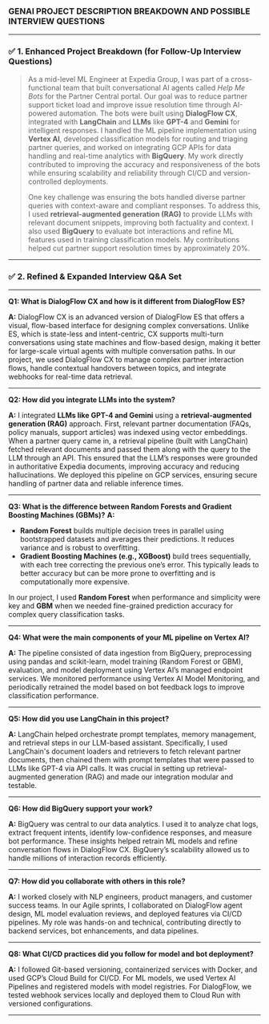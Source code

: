 ### GENAI PROJECT DESCRIPTION BREAKDOWN AND POSSIBLE INTERVIEW QUESTIONS

---

### ✅ **1. Enhanced Project Breakdown (for Follow-Up Interview Questions)**

> As a mid-level ML Engineer at Expedia Group, I was part of a cross-functional team that built conversational AI agents called *Help Me Bots* for the Partner Central portal. Our goal was to reduce partner support ticket load and improve issue resolution time through AI-powered automation. The bots were built using **DialogFlow CX**, integrated with **LangChain** and **LLMs** like **GPT-4** and **Gemini** for intelligent responses. I handled the ML pipeline implementation using **Vertex AI**, developed classification models for routing and triaging partner queries, and worked on integrating GCP APIs for data handling and real-time analytics with **BigQuery**. My work directly contributed to improving the accuracy and responsiveness of the bots while ensuring scalability and reliability through CI/CD and version-controlled deployments.
>
> One key challenge was ensuring the bots handled diverse partner queries with context-aware and compliant responses. To address this, I used **retrieval-augmented generation (RAG)** to provide LLMs with relevant document snippets, improving both factuality and context. I also used **BigQuery** to evaluate bot interactions and refine ML features used in training classification models. My contributions helped cut partner support resolution times by approximately 20%.

---

### ✅ **2. Refined & Expanded Interview Q\&A Set**

---

**Q1: What is DialogFlow CX and how is it different from DialogFlow ES?**

**A:** DialogFlow CX is an advanced version of DialogFlow ES that offers a visual, flow-based interface for designing complex conversations. Unlike ES, which is state-less and intent-centric, CX supports multi-turn conversations using state machines and flow-based design, making it better for large-scale virtual agents with multiple conversation paths. In our project, we used DialogFlow CX to manage complex partner interaction flows, handle contextual handovers between topics, and integrate webhooks for real-time data retrieval.

---

**Q2: How did you integrate LLMs into the system?**

**A:** I integrated **LLMs like GPT-4 and Gemini** using a **retrieval-augmented generation (RAG)** approach. First, relevant partner documentation (FAQs, policy manuals, support articles) was indexed using vector embeddings. When a partner query came in, a retrieval pipeline (built with LangChain) fetched relevant documents and passed them along with the query to the LLM through an API. This ensured that the LLM’s responses were grounded in authoritative Expedia documents, improving accuracy and reducing hallucinations. We deployed this pipeline on GCP services, ensuring secure handling of partner data and reliable inference times.

---

**Q3: What is the difference between Random Forests and Gradient Boosting Machines (GBMs)?**
**A:**

* **Random Forest** builds multiple decision trees in parallel using bootstrapped datasets and averages their predictions. It reduces variance and is robust to overfitting.
* **Gradient Boosting Machines (e.g., XGBoost)** build trees sequentially, with each tree correcting the previous one’s error. This typically leads to better accuracy but can be more prone to overfitting and is computationally more expensive.

In our project, I used **Random Forest** when performance and simplicity were key and **GBM** when we needed fine-grained prediction accuracy for complex query classification tasks.

---

**Q4: What were the main components of your ML pipeline on Vertex AI?**

**A:** The pipeline consisted of data ingestion from BigQuery, preprocessing using pandas and scikit-learn, model training (Random Forest or GBM), evaluation, and model deployment using Vertex AI’s managed endpoint services. We monitored performance using Vertex AI Model Monitoring, and periodically retrained the model based on bot feedback logs to improve classification performance.

---

**Q5: How did you use LangChain in this project?**

**A:** LangChain helped orchestrate prompt templates, memory management, and retrieval steps in our LLM-based assistant. Specifically, I used LangChain's document loaders and retrievers to fetch relevant partner documents, then chained them with prompt templates that were passed to LLMs like GPT-4 via API calls. It was crucial in setting up retrieval-augmented generation (RAG) and made our integration modular and testable.

---

**Q6: How did BigQuery support your work?**

**A:** BigQuery was central to our data analytics. I used it to analyze chat logs, extract frequent intents, identify low-confidence responses, and measure bot performance. These insights helped retrain ML models and refine conversation flows in DialogFlow CX. BigQuery’s scalability allowed us to handle millions of interaction records efficiently.

---

**Q7: How did you collaborate with others in this role?**

**A:** I worked closely with NLP engineers, product managers, and customer success teams. In our Agile sprints, I collaborated on DialogFlow agent design, ML model evaluation reviews, and deployed features via CI/CD pipelines. My role was hands-on and technical, contributing directly to backend services, bot enhancements, and data pipelines.

---

**Q8: What CI/CD practices did you follow for model and bot deployment?**

**A:** I followed Git-based versioning, containerized services with Docker, and used GCP’s Cloud Build for CI/CD. For ML models, we used Vertex AI Pipelines and registered models with model registries. For DialogFlow, we tested webhook services locally and deployed them to Cloud Run with versioned configurations.

---
